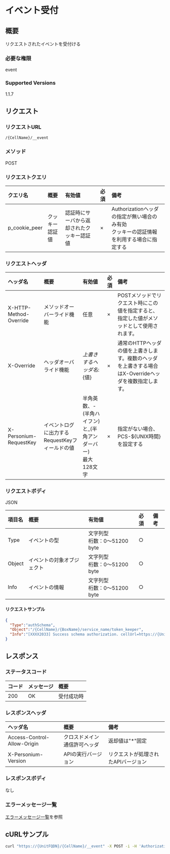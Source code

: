 # イベント受付
## 概要
リクエストされたイベントを受付ける
### 必要な権限
event
### Supported Versions
1.1.7

## リクエスト
### リクエストURL
```
/{CellName}/__event
```

### メソッド
POST
### リクエストクエリ
|クエリ名|概要|有効値|必須|備考|
|:--|:--|:--|:--|:--|
|p_cookie_peer|クッキー認証値|認証時にサーバから返却されたクッキー認証値|×|Authorizationヘッダの指定が無い場合のみ有効<br>クッキーの認証情報を利用する場合に指定する|
### リクエストヘッダ
|ヘッダ名|概要|有効値|必須|備考|
|:--|:--|:--|:--|:--|
|X-HTTP-Method-Override|メソッドオーバーライド機能|任意|×|POSTメソッドでリクエスト時にこの値を指定すると、指定した値がメソッドとして使用されます。|
|X-Override|ヘッダオーバライド機能|${上書きするヘッダ名}:${値}|×|通常のHTTPヘッダの値を上書きします。複数のヘッダを上書きする場合はX-Overrideヘッダを複数指定します。|
|X-Personium-RequestKey|イベントログに出力するRequestKeyフィールドの値|半角英数、-(半角ハイフン)と_(半角アンダーバー)<br>最大128文字|×|指定がない場合、PCS-${UNIX時間}を設定する|
### リクエストボディ
JSON

|項目名|概要|有効値|必須|備考|
|:--|:--|:--|:--|:--|
|Type|イベントの型|文字列型<br>桁数：0&#65374;51200 byte|○||
|Object|イベントの対象オブジェクト|文字列型<br>桁数：0&#65374;51200 byte|○||
|Info|イベントの情報|文字列型<br>桁数：0&#65374;51200 byte|○||
#### リクエストサンプル
```JSON
{
  "Type":"authSchema",
  "Object":"/{CellName}/{BoxName}/service_name/token_keeper",
  "Info":"[XXXX2033] Success schema authorization. cellUrl=https://{UnitFQDN}/keeper-d4a57bb26eae481486b07d06487051d1/"
}
```


## レスポンス
### ステータスコード
|コード|メッセージ|概要|
|:--|:--|:--|
|200|OK|受付成功時|
### レスポンスヘッダ
|ヘッダ名|概要|備考|
|:--|:--|:--|
|Access-Control-Allow-Origin|クロスドメイン通信許可ヘッダ|返却値は"*"固定|
|X-Personium-Version|APIの実行バージョン|リクエストが処理されたAPIバージョン|
### レスポンスボディ
なし
### エラーメッセージ一覧
[エラーメッセージ一覧](004_Error_Messages.md)を参照

## cURLサンプル
```sh
curl "https://{UnitFQDN}/{CellName}/__event" -X POST -i -H 'Authorization: Bearer {AccessToken}' -H 'Accept: application/json' -d '{"Type":"authSchema", "Object":"/{CellName}/{BoxName}/service_name/token_keeper", "Info":"[XXXX2033] Success schema authorization. cellUrl=https://{UnitFQDN}/keeper-d4a57bb26eae481486b07d06487051d1/"}'
```
